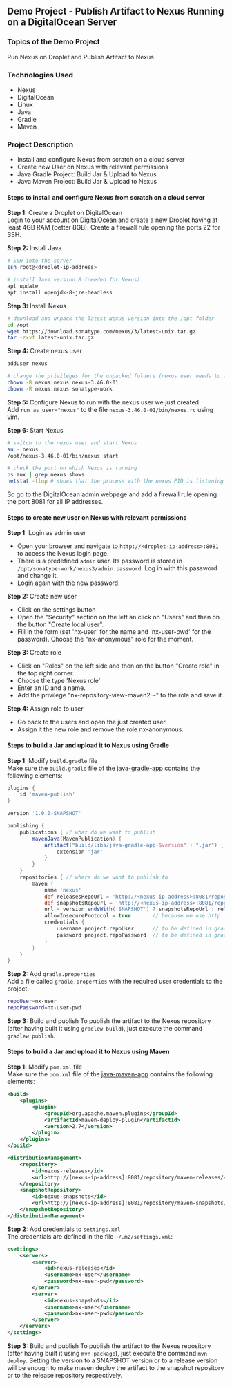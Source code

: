 ## Demo Project - Publish Artifact to Nexus Running on a DigitalOcean Server

### Topics of the Demo Project
Run Nexus on Droplet and Publish Artifact to Nexus

### Technologies Used
- Nexus
- DigitalOcean
- Linux
- Java
- Gradle
- Maven

### Project Description
- Install and configure Nexus from scratch on a cloud server
- Create new User on Nexus with relevant permissions
- Java Gradle Project: Build Jar & Upload to Nexus
- Java Maven Project: Build Jar & Upload to Nexus

#### Steps to install and configure Nexus from scratch on a cloud server
**Step 1:** Create a Droplet on DigitalOcean\
Login to your account on [DigitalOcean](https://cloud.digitalocean.com/login) and create a new Droplet having at least 4GB RAM (better 8GB). Create a firewall rule opening the ports 22 for SSH.

**Step 2:** Install Java
```sh
# SSH into the server
ssh root@<droplet-ip-address>

# install Java version 8 (needed for Nexus):
apt update
apt install openjdk-8-jre-headless
```

**Step 3:** Install Nexus
```sh
# download and unpack the latest Nexus version into the /opt folder
cd /opt
wget https://download.sonatype.com/nexus/3/latest-unix.tar.gz
tar -zxvf latest-unix.tar.gz
```

**Step 4:** Create nexus user
```sh
adduser nexus

# change the privileges for the unpacked folders (nexus user needs to access both):
chown -R nexus:nexus nexus-3.46.0-01
chown -R nexus:nexus sonatype-work
```

**Step 5:** Configure Nexus to run with the nexus user we just created\
Add `run_as_user="nexus"` to the file `nexus-3.46.0-01/bin/nexus.rc` using vim.

**Step 6:** Start Nexus
```sh
# switch to the nexus user and start Nexus
su - nexus
/opt/nexus-3.46.0-01/bin/nexus start

# check the port on which Nexus is running
ps aux | grep nexus shows
netstat -tlnp # shows that the process with the nexus PID is listening on port 8081
```

So go to the DigitalOcean admin webpage and add a firewall rule opening the port 8081 for all IP addresses.

#### Steps to create new user on Nexus with relevant permissions
**Step 1:** Login as admin user
- Open your browser and navigate to `http://<droplet-ip-address>:8081` to access the Nexus login page. 
- There is a predefined `admin` user. Its password is stored in `/opt/sonatype-work/nexus3/admin.password`. Log in with this password and change it. 
- Login again with the new password.

**Step 2:** Create new user
- Click on the settings button
- Open the "Security" section on the left an click on "Users" and then on the button "Create local user".
- Fill in the form (set 'nx-user' for the name and 'nx-user-pwd' for the password). Choose the "nx-anonymous" role for the moment.

**Step 3:** Create role
- Click on "Roles" on the left side and then on the button "Create role" in the top right corner.
- Choose the type 'Nexus role'
- Enter an ID and a name.
- Add the privilege "nx-repository-view-maven2-*-*" to the role and save it.

**Step 4:** Assign role to user
- Go back to the users and open the just created user. 
- Assign it the new role and remove the role nx-anonymous.

#### Steps to build a Jar and upload it to Nexus using Gradle
**Step 1:** Modify `build.gradle` file\
Make sure the `build.gradle` file of the [java-gradle-app](./sample-apps/java-gradle-app/build.gradle) contains the following elements:

```groovy
plugins {
    id 'maven-publish'
}

version '1.0.0-SNAPSHOT'

publishing {
    publications { // what do we want to publish
        mavenJava(MavenPublication) {
            artifact("build/libs/java-gradle-app-$version" + ".jar") {
                extension 'jar'
            }
        }
    }
    repositories { // where do we want to publish to
        maven {
            name 'nexus'
            def releasesRepoUrl = 'http://<nexus-ip-address>:8081/repository/maven-releases/'
            def snapshotsRepoUrl = 'http://<nexus-ip-address>:8081/repository/maven-snapshots/'
            url = version.endsWith('SNAPSHOT') ? snapshotsRepoUrl : releasesRepoUrl
            allowInsecureProtocol = true       // because we use http
            credentials {
                username project.repoUser      // to be defined in gradle.properties
                password project.repoPassword  // to be defined in gradle.properties
            }
        }
    }
}
```

**Step 2:** Add `gradle.properties`\
Add a file called `gradle.properties` with the required user credentials to the project.
```sh
repoUser=nx-user
repoPassword=nx-user-pwd
```

**Step 3:** Build and publish
To publish the artifact to the Nexus repository (after having built it using `gradlew build`), just execute the command `gradlew publish`.

#### Steps to build a Jar and upload it to Nexus using Maven
**Step 1:** Modify `pom.xml` file\
Make sure the `pom.xml` file of the [java-maven-app](./sample-apps/java-maven-app/pom.xml) contains the following elements:

```xml
<build>
    <plugins>
        <plugin>
            <groupId>org.apache.maven.plugins</groupId>
            <artifactId>maven-deploy-plugin</artifactId>
            <version>2.7</version>
        </plugin>
    </plugins>
</build>

<distributionManagement>
    <repository>
        <id>nexus-releases</id>
        <url>http://[nexus-ip-address]:8081/repository/maven-releases/</url>
    </repository>
    <snapshotRepository>
        <id>nexus-snapshots</id>
        <url>http://[nexus-ip-address]:8081/repository/maven-snapshots/</url>
    </snapshotRepository>
</distributionManagement>
```

**Step 2:** Add credentials to `settings.xml`\
The credentials are defined in the file `~/.m2/settings.xml`:

```xml
<settings>
    <servers>
        <server>
            <id>nexus-releases</id>
            <username>nx-user</username>
            <password>nx-user-pwd</password>
        </server>
        <server>
            <id>nexus-snapshots</id>
            <username>nx-user</username>
            <password>nx-user-pwd</password>
        </server>
    </servers>
</settings>
```

**Step 3:** Build and publish
To publish the artifact to the Nexus repository (after having built it using `mvn package`), just execute the command `mvn deploy`. Setting the version to a SNAPSHOT version or to a release version will be enough to make maven deploy the artifact to the snapshot repository or to the release repository respectively.